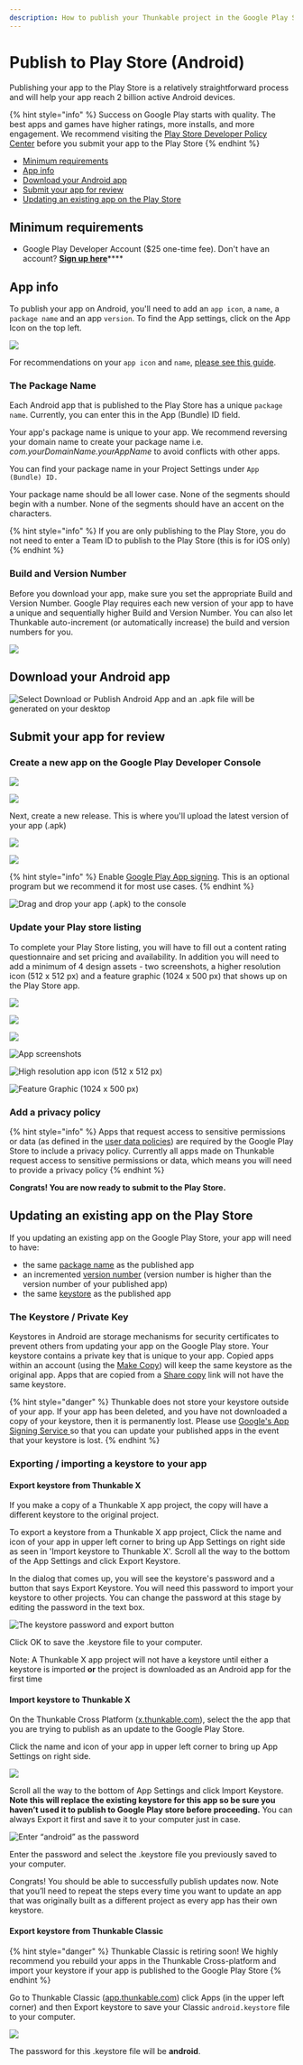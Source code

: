 ```yaml
---
description: How to publish your Thunkable project in the Google Play Store
---
```


# Publish to Play Store \(Android\)

Publishing your app to the Play Store is a relatively straightforward process and will help your app reach 2 billion active Android devices.

{% hint style="info" %}
Success on Google Play starts with quality. The best apps and games have higher ratings, more installs, and more engagement. We recommend visiting the [Play Store Developer Policy Center](https://play.google.com/about/developer-content-policy/#!?modal_active=none) before you submit your app to the Play Store
{% endhint %}

* [Minimum requirements](publish-to-play-store-android.md#minimum-requirements)
* [App info](publish-to-play-store-android.md#app-info)
* [Download your Android app](publish-to-play-store-android.md#download-your-android-app)
* [Submit your app for review](publish-to-play-store-android.md#submit-your-app-for-review)
* [Updating an existing app on the Play Store](publish-to-play-store-android.md#updating-an-existing-app-on-the-play-store)

## Minimum requirements

* Google Play Developer Account \($25 one-time fee\). Don't have an account? [**Sign up here**](https://play.google.com/apps/publish/signup/)\*\*\*\*

## App info

To publish your app on Android, you'll need to add an `app icon`, a `name`, a `package name` and an app `version`. To find the App settings, click on the App Icon on the top left.

![](.gitbook/assets/ezgif.com-video-to-gif-31%20%281%29.gif)

For recommendations on your `app icon` and `name`, [please see this guide](projects/settings.md).

### The Package Name

Each Android app that is published to the Play Store has a unique `package name`. Currently, you can enter this in the App \(Bundle\) ID field.

Your app's package name is unique to your app. We recommend reversing your domain name to create your package name i.e. _com.yourDomainName.yourAppName_ to avoid conflicts with other apps.

You can find your package name in your Project Settings under `App (Bundle) ID.`

Your package name should be all lower case. None of the segments should begin with a number. None of the segments should have an accent on the characters.

{% hint style="info" %}
If you are only publishing to the Play Store, you do not need to enter a Team ID to publish to the Play Store \(this is for iOS only\)
{% endhint %}

### Build and Version Number

Before you download your app, make sure you set the appropriate Build and Version Number. Google Play requires each new version of your app to have a unique and sequentially higher Build and Version Number. You can also let Thunkable auto-increment \(or automatically increase\) the build and version numbers for you.

![](.gitbook/assets/thunkable-documentation-exhibits-94.png)

## Download your Android app

![Select Download or Publish Android App and an .apk file will be generated on your desktop](.gitbook/assets/thunkable-documentation-exhibits-95.png)

## Submit your app for review

### Create a new app on the Google Play Developer Console

![](.gitbook/assets/thunkable-documentation-exhibits-98.png)

![](.gitbook/assets/thunkable-documentation-exhibits-99.png)

Next, create a new release. This is where you'll upload the latest version of your app \(.apk\)

![](.gitbook/assets/thunkable-documentation-exhibits-96%20%281%29.png)

![](.gitbook/assets/thunkable-documentation-exhibits-97.png)

{% hint style="info" %}
Enable [Google Play App signing](https://support.google.com/googleplay/android-developer/answer/7384423?hl=en). This is an optional program but we recommend it for most use cases.
{% endhint %}

![Drag and drop your app \(.apk\) to the console](.gitbook/assets/thunkable-documentation-exhibits-100%20%281%29.png)

### Update your Play store listing

To complete your Play Store listing, you will have to fill out a content rating questionnaire and set pricing and availability. In addition you will need to add a minimum of 4 design assets - two screenshots, a higher resolution icon \(512 x 512 px\) and a feature graphic \(1024 x 500 px\) that shows up on the Play Store app.

![](blob:https://docs.thunkable.com/fb130b9d-e9ee-4ef9-86d8-e265361e07b2)

![](.gitbook/assets/thunkable-documentation-exhibits-94%20%281%29.png)

![](.gitbook/assets/thunkable-background-image-1080-x-1920-px-11.png)

![App screenshots](.gitbook/assets/thunkable-background-image-1080-x-1920-px-12%20%281%29.png)

![High resolution app icon \(512 x 512 px\)](.gitbook/assets/d-icon-dark.png)

![Feature Graphic \(1024 x 500 px\)](.gitbook/assets/webp.net-resizeimage-11.png)

### Add a privacy policy

{% hint style="info" %}
Apps that request access to sensitive permissions or data \(as defined in the [user data policies](https://play.google.com/about/privacy-security-deception/user-data/)\) are required by the Google Play Store to include a privacy policy. Currently all apps made on Thunkable request access to sensitive permissions or data, which means you will need to provide a privacy policy
{% endhint %}

**Congrats! You are now ready to submit to the Play Store.**

## **Updating an existing app on the Play Store**

If you updating an existing app on the Google Play Store, your app will need to have:

* the same [package name](publish-to-play-store-android.md#the-package-name) as the published app
* an incremented [version number](publish-to-play-store-android.md#build-and-version-number) \(version number is higher than the version number of your published app\)
* the same [keystore](publish-to-play-store-android.md#the-keystore-private-key) as the published app

### The Keystore / Private Key

Keystores in Android are storage mechanisms for security certificates to prevent others from updating your app on the Google Play store. Your keystore contains a private key that is unique to your app. Copied apps within an account \(using the [Make Copy](make-copy.md)\) will keep the same keystore as the original app. Apps that are copied from a [Share copy](share-1.md) link will not have the same keystore.

{% hint style="danger" %}
Thunkable does not store your keystore outside of your app. If your app has been deleted, and you have not downloaded a copy of your keystore, then it is permanently lost. Please use [Google's App Signing Service ](https://support.google.com/googleplay/android-developer/answer/7384423?hl=en)so that you can update your published apps in the event that your keystore is lost.
{% endhint %}

### Exporting / importing a keystore to your app

#### Export keystore from Thunkable X

If you make a copy of a Thunkable X app project, the copy will have a different keystore to the original project. 

To export a keystore from a Thunkable X app project, Click the name and icon of your app in upper left corner to bring up App Settings on right side as seen in 'Import keystore to Thunkable X'. Scroll all the way to the bottom of the App Settings and click Export Keystore. 

In the dialog that comes up, you will see the keystore's password and a button that says Export Keystore. You will need this password to import your keystore to other projects. You can change the password at this stage by editing the password in the text box.

![The keystore password and export button](.gitbook/assets/exportkeystore2.png)

Click OK to save the .keystore file to your computer.

Note: A Thunkable X app project will not have a keystore until either a keystore is imported **or** the project is downloaded as an Android app for the first time

#### Import keystore to Thunkable X

On the Thunkable Cross Platform \([x.thunkable.com](http://x.thunkable.com/)\), select the the app that you are trying to publish as an update to the Google Play Store.

Click the name and icon of your app in upper left corner to bring up App Settings on right side.

![](.gitbook/assets/screen-shot-2019-09-10-at-11.11.22-am.png)

Scroll all the way to the bottom of App Settings and click Import Keystore. **Note this will replace the existing keystore for this app so be sure you haven’t used it to publish to Google Play store before proceeding.** You can always Export it first and save it to your computer just in case.

![Enter &#x201C;android&#x201D; as the password](.gitbook/assets/screen-shot-2019-09-10-at-11.11.34-am.png)

Enter the password and select the .keystore file you previously saved to your computer.

Congrats! You should be able to successfully publish updates now. Note that you’ll need to repeat the steps every time you want to update an app that was originally built as a different project as every app has their own keystore.

#### Export keystore from Thunkable Classic

{% hint style="danger" %}
Thunkable Classic is retiring soon!  We highly recommend you rebuild your apps in the Thunkable Cross-platform and import your keystore if your app is published to the Google Play Store
{% endhint %}

Go to Thunkable Classic \([app.thunkable.com](http://app.thunkable.com/)\) click Apps \(in the upper left corner\) and then Export keystore to save your Classic `android.keystore` file to your computer.

![](.gitbook/assets/screen-shot-2019-09-10-at-11.00.05-am.png)

The password for this .keystore file will be **android**.

